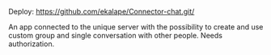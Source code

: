 
Deploy: https://github.com/ekalape/Connector-chat.git/


An app connected to the unique server with the possibility to create and use custom group and single conversation with other people. Needs authorization.
